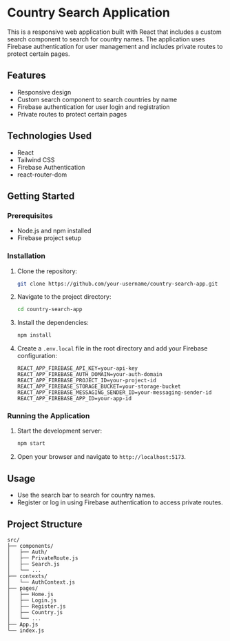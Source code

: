 # Country Search Application

This is a responsive web application built with React that includes a custom search component to search for country names. The application uses Firebase authentication for user management and includes private routes to protect certain pages.

## Features

- Responsive design
- Custom search component to search countries by name
- Firebase authentication for user login and registration
- Private routes to protect certain pages

## Technologies Used

- React
- Tailwind CSS
- Firebase Authentication
- react-router-dom

## Getting Started

### Prerequisites

- Node.js and npm installed
- Firebase project setup

### Installation

1. Clone the repository:

    ```bash
    git clone https://github.com/your-username/country-search-app.git
    ```

2. Navigate to the project directory:

    ```bash
    cd country-search-app
    ```

3. Install the dependencies:

    ```bash
    npm install
    ```

4. Create a `.env.local` file in the root directory and add your Firebase configuration:

    ```env
    REACT_APP_FIREBASE_API_KEY=your-api-key
    REACT_APP_FIREBASE_AUTH_DOMAIN=your-auth-domain
    REACT_APP_FIREBASE_PROJECT_ID=your-project-id
    REACT_APP_FIREBASE_STORAGE_BUCKET=your-storage-bucket
    REACT_APP_FIREBASE_MESSAGING_SENDER_ID=your-messaging-sender-id
    REACT_APP_FIREBASE_APP_ID=your-app-id
    ```

### Running the Application

1. Start the development server:

    ```bash
    npm start
    ```

2. Open your browser and navigate to `http://localhost:5173`.

## Usage

- Use the search bar to search for country names.
- Register or log in using Firebase authentication to access private routes.

## Project Structure

```plaintext
src/
├── components/
│   ├── Auth/
│   ├── PrivateRoute.js
│   ├── Search.js
│   └── ...
├── contexts/
│   └── AuthContext.js
├── pages/
│   ├── Home.js
│   ├── Login.js
│   ├── Register.js
│   ├── Country.js
│   └── ...
├── App.js
└── index.js
